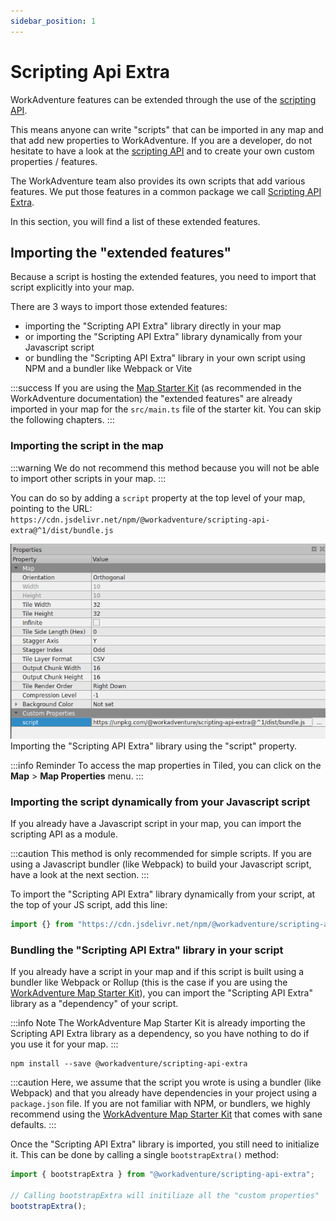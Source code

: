 ```yaml
---
sidebar_position: 1
---
```


# Scripting Api Extra

WorkAdventure features can be extended through the use of the [scripting API](https://docs.workadventu.re/developer/map-scripting/).

This means anyone can write "scripts" that can be imported in any map and that add new properties to WorkAdventure.
If you are a developer, do not hesitate to have a look at the [scripting API](https://docs.workadventu.re/developer/map-scripting/)
and to create your own custom properties / features.

The WorkAdventure team also provides its own scripts that add various features. We put those features
in a common package we call [Scripting API Extra](https://github.com/workadventure/scripting-api-extra).

In this section, you will find a list of these extended features.

## Importing the "extended features"

Because a script is hosting the extended features, you need to import that script explicitly into your map.

There are 3 ways to import those extended features:

-   importing the "Scripting API Extra" library directly in your map
-   or importing the "Scripting API Extra" library dynamically from your Javascript script
-   or bundling the "Scripting API Extra" library in your own script using NPM and a bundler like Webpack or Vite

:::success
If you are using the [Map Starter Kit](https://github.com/workadventure/map-starter-kit) (as recommended in the WorkAdventure documentation) the "extended features" are
already imported in your map for the `src/main.ts` file of the starter kit. You can skip the following chapters.
:::

### Importing the script in the map

:::warning
We do not recommend this method because you will not be able to import other scripts in your map.
:::

You can do so by adding a `script` property at the top level of your map, pointing to the URL:
`https://cdn.jsdelivr.net/npm/@workadventure/scripting-api-extra@^1/dist/bundle.js`

![](images/script.png)
Importing the "Scripting API Extra" library using the "script" property.

:::info Reminder
To access the map properties in Tiled, you can click on the **Map** > **Map Properties** menu.
:::

### Importing the script dynamically from your Javascript script

If you already have a Javascript script in your map, you can import the scripting API as a module.

:::caution
This method is only recommended for simple scripts. If you are using a Javascript bundler (like Webpack) to build your Javascript
script, have a look at the next section.
:::

To import the "Scripting API Extra" library dynamically from your script, at the top of your JS script, add this line:

```javascript
import {} from "https://cdn.jsdelivr.net/npm/@workadventure/scripting-api-extra@^1";
```

### Bundling the "Scripting API Extra" library in your script

If you already have a script in your map and if this script is built using a bundler like Webpack or Rollup
(this is the case if you are using the [WorkAdventure Map Starter Kit](https://github.com/workadventure/map-starter-kit)),
you can import the "Scripting API Extra" library as a "dependency" of your script.

:::info Note
The WorkAdventure Map Starter Kit is already importing the Scripting API Extra library as a dependency, so you
have nothing to do if you use it for your map.
:::

```
npm install --save @workadventure/scripting-api-extra
```

:::caution
Here, we assume that the script you wrote is using a bundler (like Webpack) and that you already have dependencies in
your project using a `package.json` file. If you are not familiar with NPM, or bundlers, we highly recommend using
the [WorkAdventure Map Starter Kit](https://github.com/workadventure/map-starter-kit) that comes
with sane defaults.
:::

Once the "Scripting API Extra" library is imported, you still need to initialize it. This can be done by calling a
single `bootstrapExtra()` method:

```typescript
import { bootstrapExtra } from "@workadventure/scripting-api-extra";

// Calling bootstrapExtra will initiliaze all the "custom properties"
bootstrapExtra();
```
